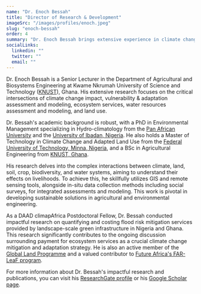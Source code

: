 ```yaml
---
name: "Dr. Enoch Bessah"
title: "Director of Research & Development"
imageSrc: "/images/profiles/enoch.jpeg"
slug: "enoch-bessah"
order: 4
summary: "Dr. Enoch Bessah brings extensive experience in climate change, soil science, and water resources management. He is a Senior Lecturer at KNUST's Agricultural and Biosystems Engineering Department. Dr. Bessah guarantees AINAS's research delivers scientifically sound solutions. These solutions are specifically designed for local contexts."
socialLinks:
  linkedin: ""
  twitter: ""
  email: ""
---
```

Dr. Enoch Bessah is a Senior Lecturer in the Department of Agricultural and Biosystems Engineering at Kwame Nkrumah University of Science and Technology ([KNUST](https://knust.edu.gh)), Ghana. His extensive research focuses on the critical intersections of climate change impact, vulnerability & adaptation assessment and modeling, ecosystem services, water resources assessment and modeling, and land use.

Dr. Bessah's academic background is robust, with a PhD in Environmental Management specializing in Hydro-climatology from the [Pan African University](https://www.google.com/search?q=https://pau.africa/) and the [University of Ibadan, Nigeria](https://ui.edu.ng/). He also holds a Master of Technology in Climate Change and Adapted Land Use from the [Federal University of Technology, Minna, Nigeria](https://futminna.edu.ng/), and a BSc in Agricultural Engineering from [KNUST, Ghana](https://www.knust.edu.gh/).

His research delves into the complex interactions between climate, land, soil, crop, biodiversity, and water systems, aiming to understand their effects on livelihoods. To achieve this, he skillfully utilizes GIS and remote sensing tools, alongside in-situ data collection methods including social surveys, for integrated assessments and modeling. This work is pivotal in developing sustainable solutions in agricultural and environmental engineering.

As a DAAD climapAfrica Postdoctoral Fellow, Dr. Bessah conducted impactful research on quantifying and costing flood risk mitigation services provided by landscape-scale green infrastructure in Nigeria and Ghana. This research significantly contributes to the ongoing discussion surrounding payment for ecosystem services as a crucial climate change mitigation and adaptation strategy. He is also an active member of the [Global Land Programme](https://glp.earth/) and a valued contributor to [Future Africa's FAR-LeaF program](https://www.google.com/search?q=https://futureafrica.science/far-leaf/).

For more information about Dr. Bessah's impactful research and publications, you can visit his [ResearchGate profile](https://www.researchgate.net/profile/Enoch_Bessah2) or his [Google Scholar page](https://scholar.google.com/citations?user=uWNSG4AAAAAJ&hl=en).
